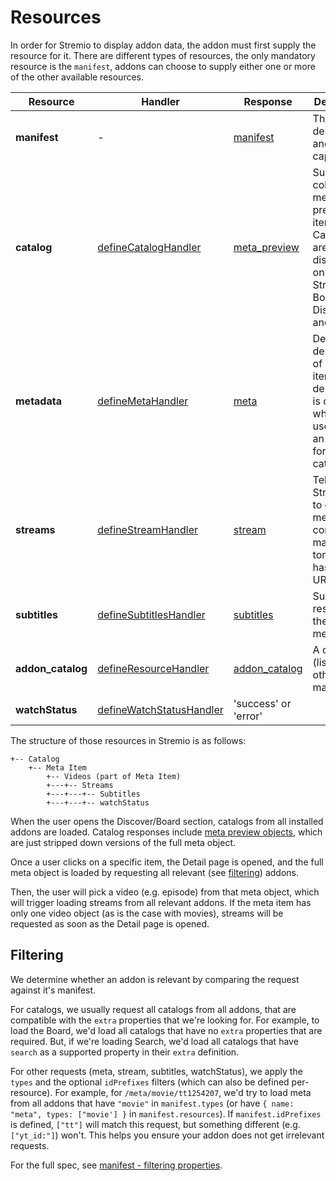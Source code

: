 # Resources

In order for Stremio to display addon data, the addon must first supply the resource for it. There are different types of resources, the only mandatory resource is the `manifest`, addons can choose to supply either one or more of the other available resources.


| **Resource**  | **Handler** | **Response** | **Description** |
| ------------- | ------------- | ------------- | ------------- |
| **manifest** | - | [manifest](./responses/manifest.md) | The addon description and capabilities. |
| **catalog** | [defineCatalogHandler](./requests/defineCatalogHandler.md) | [meta_preview](./responses/meta.md#meta-preview-object) | Summarized collection of meta preview items. Catalogs are displayed on the Stremio's Board, Discover and Search. |
| **metadata** | [defineMetaHandler](./requests/defineMetaHandler.md) | [meta](./responses/meta.md) | Detailed description of meta item. This description is displayed when the user selects an item form the catalog. |
| **streams** | [defineStreamHandler](./requests/defineStreamHandler.md) | [stream](./responses/stream.md) | Tells Stremio how to obtain the media content. It may be torrent info hash, HTTP URL, etc |
| **subtitles** | [defineSubtitlesHandler](./requests/defineSubtitlesHandler.md) | [subtitles](./responses/subtitles.md) | Subtitles resource for the chosen media. |
| **addon_catalog** | [defineResourceHandler](./requests/defineResourceHandler.md) | [addon_catalog](./responses/addon_catalog.md) | A catalog (list) of other addon manifests. |
| **watchStatus** | [defineWatchStatusHandler](./requests/defineWatchStatusHandler.md) | 'success' or 'error' |  |

The structure of those resources in Stremio is as follows:

```
+-- Catalog
    +-- Meta Item
        +-- Videos (part of Meta Item)
        +---+-- Streams
        +---+---+-- Subtitles
        +---+---+-- watchStatus
```

When the user opens the Discover/Board section, catalogs from all installed addons are loaded. Catalog responses include [meta preview objects](./responses/meta.md#meta-preview-object), which are just stripped down versions of the full meta object.

Once a user clicks on a specific item, the Detail page is opened, and the full meta object is loaded by requesting all relevant (see [filtering](#filtering)) addons.

Then, the user will pick a video (e.g. episode) from that meta object, which will trigger loading streams from all relevant addons. If the meta item has only one video object (as is the case with movies), streams will be requested as soon as the Detail page is opened.


## Filtering

We determine whether an addon is relevant by comparing the request against it's manifest.

For catalogs, we usually request all catalogs from all addons, that are compatible with the `extra` properties that we're looking for. For example, to load the Board, we'd load all catalogs that have no `extra` properties that are required. But, if we're loading Search, we'd load all catalogs that have `search` as a supported property in their `extra` definition.

For other requests (meta, stream, subtitles, watchStatus), we apply the `types` and the optional `idPrefixes` filters (which can also be defined per-resource). For example, for `/meta/movie/tt1254207`, we'd try to load meta from all addons that have `"movie"` in `manifest.types` (or have `{ name: "meta", types: ["movie'] }` in `manifest.resources`). If `manifest.idPrefixes` is defined, `["tt"]` will match this request, but something different (e.g. `["yt_id:"]`) won't. This helps you ensure your addon does not get irrelevant requests.

For the full spec, see [manifest - filtering properties](./responses/manifest.md#filtering-properties).
